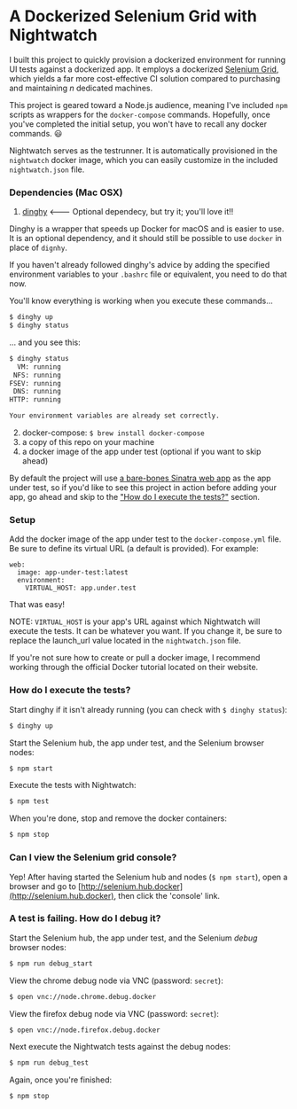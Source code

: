 # A Dockerized Selenium Grid with Nightwatch

I built this project to quickly provision a dockerized environment for running
UI tests against a dockerized app. It employs a dockerized [Selenium Grid](https://github.com/SeleniumHQ/selenium/wiki/Grid2), which yields a far more cost-effective CI solution compared to purchasing and maintaining *n* dedicated machines.

This project is geared toward a Node.js audience, meaning I've included `npm`
scripts as wrappers for the `docker-compose` commands. Hopefully, once you've
completed the initial setup, you won't have to recall any docker commands. :smiley:

Nightwatch serves as the testrunner. It is automatically provisioned in the
 `nightwatch` docker image, which you can easily customize in the included `nightwatch.json` file.

### Dependencies (Mac OSX)

1. [dinghy](https://github.com/codekitchen/dinghy)  <--- Optional dependecy, but try it; you'll love it!!

Dinghy is a wrapper that speeds up Docker for macOS and is easier to use. It is an optional dependency, and it should still be possible to use `docker` in place of `dignhy`.

If you haven't already followed dinghy's advice by adding the specified environment variables to your `.bashrc` file or equivalent, you need to do that now.

You'll know everything is working when you execute these commands...

```sh 
$ dinghy up
$ dinghy status
```

... and you see this:

```sh
$ dinghy status
  VM: running
 NFS: running
FSEV: running
 DNS: running
HTTP: running

Your environment variables are already set correctly.
```

2. docker-compose: `$ brew install docker-compose`
3. a copy of this repo on your machine
4. a docker image of the app under test (optional if you want to skip ahead)

By default the project will use [a bare-bones Sinatra web app](https://github.com/mycargus/hello-docker-world) as the app under test, so if you'd like to see this project in action before adding your app, go ahead and skip to the ["How do I execute the tests?"](https://github.com/mycargus/docker-grid-nightwatch#how-do-i-execute-the-tests) section.

### Setup

Add the docker image of the app under test to the `docker-compose.yml` file. Be sure to define its virtual URL (a default is provided). For example:

``` 
web:
  image: app-under-test:latest
  environment:
    VIRTUAL_HOST: app.under.test
```

That was easy!

NOTE: `VIRTUAL_HOST` is your app's URL against which Nightwatch will execute the tests. It can be whatever you want. If you change it, be sure to replace the launch_url value located in the `nightwatch.json` file.

If you're not sure how to create or pull a docker image, I recommend working through the official Docker tutorial located on their website.

### How do I execute the tests?

Start dinghy if it isn't already running (you can check with `$ dinghy status`):

```sh
$ dinghy up
```

Start the Selenium hub, the app under test, and the Selenium browser nodes:

```sh
$ npm start
```

Execute the tests with Nightwatch:

```sh
$ npm test
```

When you're done, stop and remove the docker containers:

```sh
$ npm stop
```

### Can I view the Selenium grid console?

Yep! After having started the Selenium hub and nodes (`$ npm start`), open a
browser and go to [http://selenium.hub.docker](http://selenium.hub.docker), then click the 'console' link.

### A test is failing. How do I debug it?

Start the Selenium hub, the app under test, and the Selenium *debug* browser nodes:

```sh
$ npm run debug_start
```

View the chrome debug node via VNC (password: `secret`):

```sh
$ open vnc://node.chrome.debug.docker
```

View the firefox debug node via VNC (password: `secret`):

```sh
$ open vnc://node.firefox.debug.docker
```

Next execute the Nightwatch tests against the debug nodes:

```sh
$ npm run debug_test
```

Again, once you're finished:

```sh
$ npm stop
```
